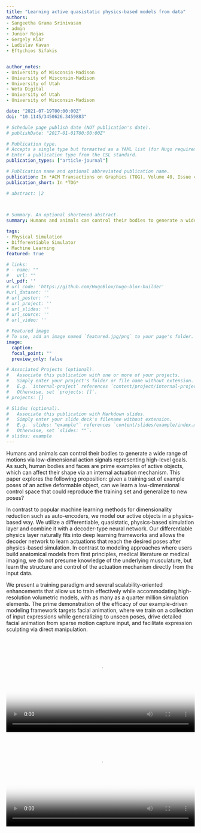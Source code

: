 ```yaml
---
title: "Learning active quasistatic physics-based models from data"
authors:
- Sangeetha Grama Srinivasan
- admin
- Junior Rojas
- Gergely Klár
- Ladislav Kavan
- Eftychios Sifakis


author_notes:
- University of Wisconsin-Madison
- University of Wisconsin-Madison
- University of Utah
- Weta Digital
- University of Utah
- University of Wisconsin-Madison

date: "2021-07-19T00:00:00Z"
doi: "10.1145/3450626.3459883"

# Schedule page publish date (NOT publication's date).
# publishDate: "2017-01-01T00:00:00Z"

# Publication type.
# Accepts a single type but formatted as a YAML list (for Hugo requirements).
# Enter a publication type from the CSL standard.
publication_types: ["article-journal"]

# Publication name and optional abbreviated publication name.
publication: In *ACM Transactions on Graphics (TOG), Volume 40, Issue 4*
publication_short: In *TOG*

# abstract: |2
  


# Summary. An optional shortened abstract.
summary: Humans and animals can control their bodies to generate a wide range of motions via low-dimensional action signals representing high-level goals. As such, human bodies and faces …

tags:
- Physical Simulation
- Differentiable Simulator
- Machine Learning
featured: true

# links:
# - name: ""
#   url: ""
url_pdf: ''
# url_code: 'https://github.com/HugoBlox/hugo-blox-builder'
#url_dataset: ''
# url_poster: ''
# url_project: ''
# url_slides: ''
# url_source: ''
# url_video: ''

# Featured image
# To use, add an image named `featured.jpg/png` to your page's folder. 
image:
  caption: 
  focal_point: ""
  preview_only: false

# Associated Projects (optional).
#   Associate this publication with one or more of your projects.
#   Simply enter your project's folder or file name without extension.
#   E.g. `internal-project` references `content/project/internal-project/index.md`.
#   Otherwise, set `projects: []`.
# projects: []

# Slides (optional).
#   Associate this publication with Markdown slides.
#   Simply enter your slide deck's filename without extension.
#   E.g. `slides: "example"` references `content/slides/example/index.md`.
#   Otherwise, set `slides: ""`.
# slides: example
---
```

Humans and animals can control their bodies to generate a wide range of motions via low-dimensional action signals representing high-level goals. As such, human bodies and faces are prime examples of active objects, which can affect their shape via an internal actuation mechanism. This paper explores the following proposition: given a training set of example poses of an active deformable object, can we learn a low-dimensional control space that could reproduce the training set and generalize to new poses? 
  
In contrast to popular machine learning methods for dimensionality reduction such as auto-encoders, we model our active objects in a physics-based way. We utilize a differentiable, quasistatic, physics-based simulation layer and combine it with a decoder-type neural network. Our differentiable physics layer naturally fits into deep learning frameworks and allows the decoder network to learn actuations that reach the desired poses after physics-based simulation. In contrast to modeling approaches where users build anatomical models from first principles, medical literature or medical imaging, we do not presume knowledge of the underlying musculature, but learn the structure and control of the actuation mechanism directly from the input data. 
  
We present a training paradigm and several scalability-oriented enhancements that allow us to train effectively while accommodating high-resolution volumetric models, with as many as a quarter million simulation elements. The prime demonstration of the efficacy of our example-driven modeling framework targets facial animation, where we train on a collection of input expressions while generalizing to unseen poses, drive detailed facial animation from sparse motion capture input, and facilitate expression sculpting via direct manipulation.

<video controls width="100%" poster="/video/SIG1.png">
  <source src="/video/SIG1.mp4" type="video/mp4">
  Your browser does not support the video tag.
</video>
<video controls width="100%" poster="/video/SIG2.png">
  <source src="/video/SIG2.m4v" type="video/mp4">
  Your browser does not support the video tag.
</video>